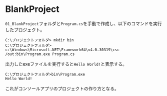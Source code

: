 # BlankProject

`01_BlankProject`フォルダと`Program.cs`を手動で作成し、以下のコマンドを実行したプロジェクト。

```shell
C:\プロジェクトフォルダ> mkdir bin
C:\プロジェクトフォルダ> c:\Windows\Microsoft.NET\Framework64\v4.0.30319\csc /out:bin\Program.exe Program.cs
```

出力したexeファイルを実行すると`Hello World!`と表示する。

```shell
C:\プロジェクトフォルダ>bin\Program.exe
Hello World!
```

これがコンソールアプリのプロジェクトの作り方となる。
